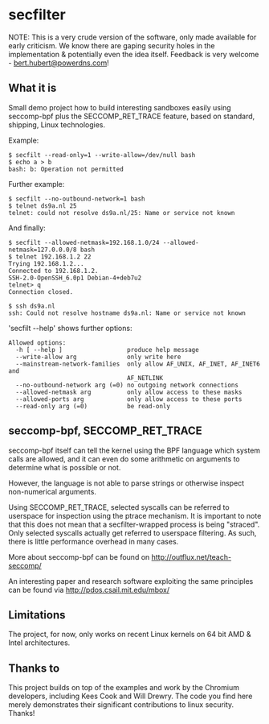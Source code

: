 # secfilter

NOTE: This is a very crude version of the software, only made available for early criticism. 
We know there are gaping security holes in the implementation & potentially even the idea itself. 
Feedback is very welcome - bert.hubert@powerdns.com!

## What it is

Small demo project how to build interesting sandboxes easily using seccomp-bpf plus
the SECCOMP_RET_TRACE feature, based on standard, shipping, Linux technologies.

Example:

```
$ secfilt --read-only=1 --write-allow=/dev/null bash
$ echo a > b
bash: b: Operation not permitted
```

Further example:
```
$ secfilt --no-outbound-network=1 bash
$ telnet ds9a.nl 25
telnet: could not resolve ds9a.nl/25: Name or service not known
```

And finally:

```
$ secfilt --allowed-netmask=192.168.1.0/24 --allowed-netmask=127.0.0.0/8 bash
$ telnet 192.168.1.2 22
Trying 192.168.1.2...
Connected to 192.168.1.2.
SSH-2.0-OpenSSH_6.0p1 Debian-4+deb7u2
telnet> q   
Connection closed.

$ ssh ds9a.nl
ssh: Could not resolve hostname ds9a.nl: Name or service not known
```

'secfilt --help' shows further options:

```
Allowed options:
  -h [ --help ]                  produce help message
  --write-allow arg              only write here
  --mainstream-network-families  only allow AF_UNIX, AF_INET, AF_INET6 and 
                                 AF_NETLINK
  --no-outbound-network arg (=0) no outgoing network connections
  --allowed-netmask arg          only allow access to these masks
  --allowed-ports arg            only allow access to these ports
  --read-only arg (=0)           be read-only
```

## seccomp-bpf, SECCOMP_RET_TRACE

seccomp-bpf itself can tell the kernel using the BPF language which system
calls are allowed, and it can even do some arithmetic on arguments to determine
what is possible or not.

However, the language is not able to parse strings or otherwise inspect
non-numerical arguments.

Using SECCOMP_RET_TRACE, selected syscalls can be referred to userspace for
inspection using the ptrace mechanism. It is important to note that this
does not mean that a secfilter-wrapped process is being "straced". Only selected
syscalls actually get referred to userspace filtering. As such, there is little
performance overhead in many cases.

More about seccomp-bpf can be found on http://outflux.net/teach-seccomp/

An interesting paper and research software exploiting the same principles
can be found via http://pdos.csail.mit.edu/mbox/

## Limitations

The project, for now, only works on recent Linux kernels on 64 bit AMD & Intel architectures.

## Thanks to

This project builds on top of the examples and work by the Chromium
developers, including Kees Cook and Will Drewry. The code you find here merely demonstrates 
their significant contributions to linux security.  Thanks!


